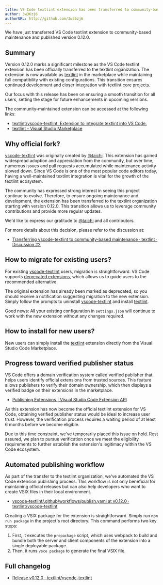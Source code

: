 ```yaml
---
title: VS Code textlint extension has been transferred to community-based maintenance
author: 3w36zj6
authorURL: http://github.com/3w36zj6
---
```



[vscode-textlint]: https://marketplace.visualstudio.com/items?itemName=taichi.vscode-textlint
[textlint]: https://marketplace.visualstudio.com/items?itemName=3w36zj6.textlint
[@taichi]: https://github.com/taichi

We have just transferred VS Code textlint extension to community-based maintenance and published version 0.12.0.

## Summary

Version 0.12.0 marks a significant milestone as the VS Code textlint extension has been officially transferred to the textlint organization. The extension is now available as [textlint] in the marketplace while maintaining full compatibility with existing configurations. This transition ensures continued development and closer integration with textlint core projects.

Our focus with this release has been on ensuring a smooth transition for all users, setting the stage for future enhancements in upcoming versions.

The community-maintained extension can be accessed at the following links:

- [textlint/vscode-textlint: Extension to integrate textlint into VS Code.](https://github.com/textlint/vscode-textlint)
- [textlint - Visual Studio Marketplace](https://marketplace.visualstudio.com/items?itemName=3w36zj6.textlint)

## Why official fork?

[vscode-textlint] was originally created by [@taichi]. This extension has gained widespread adoption and appreciation from the community, but over time, numerous issues and pull requests accumulated while maintenance activity slowed down. Since VS Code is one of the most popular code editors today, having a well-maintained textlint integration is vital for the growth of the textlint ecosystem.

The community has expressed strong interest in seeing this project continue to evolve. Therefore, to ensure ongoing maintenance and development, the extension has been transferred to the textlint organization starting with version 0.12.0. This transition allows us to leverage community contributions and provide more regular updates.

We'd like to express our gratitude to [@taichi] and all contributors.

For more details about this decision, please refer to the discussion at:

- [Transferring vscode-textlint to community-based maintenance · textlint · Discussion #2](https://github.com/orgs/textlint/discussions/2)

## How to migrate for existing users?

For existing [vscode-textlint] users, migration is straightforward. VS Code supports [deprecated extensions](https://code.visualstudio.com/updates/v1_68#_deprecated-extensions), which allows us to guide users to the recommended alternative.

The original extension has already been marked as deprecated, so you should receive a notification suggesting migration to the new extension. Simply follow the prompts to uninstall [vscode-textlint] and install [textlint].

Good news: All your existing configuration in `settings.json` will continue to work with the new extension without any changes required.

## How to install for new users?

New users can simply install the [textlint] extension directly from the Visual Studio Code Marketplace.

## Progress toward verified publisher status

VS Code offers a domain verification system called verified publisher that helps users identify official extensions from trusted sources. This feature allows publishers to verify their domain ownership, which then displays a verified badge on their extensions in the marketplace.

- [Publishing Extensions | Visual Studio Code Extension API](https://code.visualstudio.com/api/working-with-extensions/publishing-extension#verify-a-publisher)

As this extension has now become the official textlint extension for VS Code, obtaining verified publisher status would be ideal to increase user trust. However, the verification process requires a waiting period of at least 6 months before we become eligible.

Due to this time constraint, we've temporarily placed this issue on hold. Rest assured, we plan to pursue verification once we meet the eligibility requirements to further establish the extension's legitimacy within the VS Code ecosystem.

## Automated publishing workflow

As part of the transfer to the textlint organization, we've automated the VS Code extension publishing process. This workflow is not only beneficial for maintaining official releases but can also help developers who want to create VSIX files in their local environment.

- [vscode-textlint/.github/workflows/publish.yaml at v0.12.0 · textlint/vscode-textlint](https://github.com/textlint/vscode-textlint/blob/v0.12.0/.github/workflows/publish.yaml)

Creating a VSIX package for the extension is straightforward. Simply run `npm run package` in the project's root directory. This command performs two key steps:

1. First, it executes the `prepackage` script, which uses webpack to build and bundle both the server and client components of the extension into a single deployable package.
2. Then, it runs `vsce package` to generate the final VSIX file.

## Full changelog

- [Release v0.12.0 · textlint/vscode-textlint](https://github.com/textlint/vscode-textlint/releases/tag/v0.12.0)
